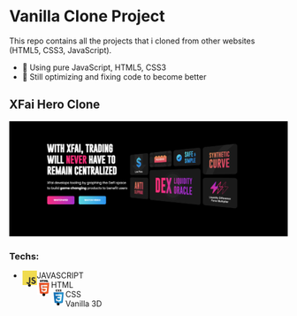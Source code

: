 # Vanilla Clone Project

This repo contains all the projects that i cloned from other websites (HTML5, CSS3, JavaScript).
- 🌱 Using pure JavaScript, HTML5, CSS3
- 🔭 Still optimizing and fixing code to become better

## XFai Hero Clone

![xfai-hero-clone](./images/XFai-Hero-Clone.PNG)

### Techs:

- <img align="left" alt="JavaScript" width="26px" src="https://raw.githubusercontent.com/github/explore/80688e429a7d4ef2fca1e82350fe8e3517d3494d/topics/javascript/javascript.png" /> JAVASCRIPT 
- <img align="left" alt="HTML5" width="26px" src="https://raw.githubusercontent.com/github/explore/80688e429a7d4ef2fca1e82350fe8e3517d3494d/topics/html/html.png" /> HTML
- <img align="left" alt="CSS3" width="26px" src="https://raw.githubusercontent.com/github/explore/80688e429a7d4ef2fca1e82350fe8e3517d3494d/topics/css/css.png" /> CSS
- Vanilla 3D
